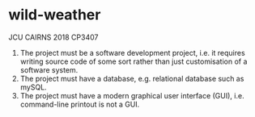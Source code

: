 # wild-weather
JCU CAIRNS 2018 CP3407
1. The project must be a software development project, i.e. it requires writing source code of some sort rather than just customisation of a software system.
2. The project must have a database, e.g. relational database such as mySQL.
3. The project must have a modern graphical user interface (GUI), i.e. command-line printout is not a GUI.
